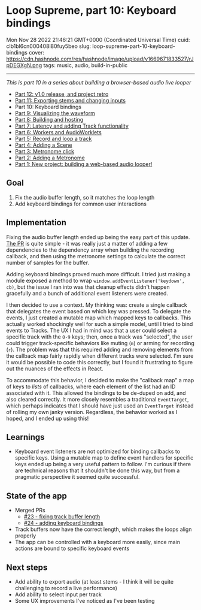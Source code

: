 # Loop Supreme, part 10: Keyboard bindings

Mon Nov 28 2022 21:46:21 GMT+0000 (Coordinated Universal Time)
cuid: clb1bl6cn000408l80fuy5beo
slug: loop-supreme-part-10-keyboard-bindings
cover: https://cdn.hashnode.com/res/hashnode/image/upload/v1669671833527/rJpDEGXgN.png
tags: music, audio, build-in-public

---

_This is part 10 in a series about building a browser-based audio live looper_

- [Part 12: v1.0 release, and project retro](https://ericyd.hashnode.dev/loop-supreme-part-12-v10-release-and-project-retro)
- [Part 11: Exporting stems and changing inputs](https://ericyd.hashnode.dev/loop-supreme-part-11-exporting-stems-and-changing-inputs)
- Part 10: Keyboard bindings
- [Part 9: Visualizing the waveform](https://ericyd.hashnode.dev/loop-supreme-part-9-visualizing-the-waveform)
- [Part 8: Building and hosting](https://ericyd.hashnode.dev/loop-supreme-part-8-building-and-hosting)
- [Part 7: Latency and adding Track functionality](https://ericyd.hashnode.dev/loop-supreme-part-7-latency-and-adding-track-functionality)
- [Part 6: Workers and AudioWorklets](https://ericyd.hashnode.dev/loop-supreme-part-6-workers-and-audioworklets)
- [Part 5: Record and loop a track](https://ericyd.hashnode.dev/loop-supreme-part-5-record-and-loop-a-track)
- [Part 4: Adding a Scene](https://ericyd.hashnode.dev/loop-supreme-part-4-adding-a-scene)
- [Part 3: Metronome click](https://ericyd.hashnode.dev/loop-supreme-part-3-metronome-click)
- [Part 2: Adding a Metronome](https://ericyd.hashnode.dev/loop-supreme-part-2-adding-a-metronome)
- [Part 1: New project: building a web-based audio looper!](https://ericyd.hashnode.dev/new-project-building-a-web-based-audio-looper)

## Goal

1. Fix the audio buffer length, so it matches the loop length
2. Add keyboard bindings for common user interactions

## Implementation

Fixing the audio buffer length ended up being the easy part of this update. [The PR](https://github.com/ericyd/loop-supreme/pull/23) is quite simple - it was really just a matter of adding a few dependencies to the dependency array when building the recording callback, and then using the metronome settings to calculate the correct number of samples for the buffer.

Adding keyboard bindings proved much more difficult. I tried just making a module exposed a method to wrap `window.addEventListener('keydown', cb)`, but the issue I ran into was that cleanup effects didn't happen gracefully and a bunch of additional event listeners were created.

I then decided to use a context. My thinking was: create a single callback that delegates the event based on which key was pressed. To delegate the events, I just created a mutable map which mapped keys to callbacks. This actually worked shockingly well for such a simple model, until I tried to bind events to Tracks. The UX I had in mind was that a user could select a specific track with the `0-9` keys; then, once a track was "selected", the user could trigger track-specific behaviors like muting (`m`) or arming for recording (`r`). The problem was that this required adding and removing elements from the callback map fairly rapidly when different tracks were selected. I'm sure it would be possible to code this correctly, but I found it frustrating to figure out the nuances of the effects in React.

To accommodate this behavior, I decided to make the "callback map" a map of keys to _lists_ of callbacks, where each element of the list had an ID associated with it. This allowed the bindings to be de-duped on add, and also cleared correctly. It more closely resembles a traditional `EventTarget`, which perhaps indicates that I should have just used an `EventTarget` instead of rolling my own janky version. Regardless, the behavior worked as I hoped, and I ended up using this!

## Learnings

- Keyboard event listeners are not optimized for binding callbacks to specific keys. Using a mutable map to define event handlers for specific keys ended up being a very useful pattern to follow. I'm curious if there are technical reasons that it shouldn't be done this way, but from a pragmatic perspective it seemed quite successful.

## State of the app

- Merged PRs
  - [#23 - fixing track buffer length](https://github.com/ericyd/loop-supreme/pull/23)
  - [#24 - adding keyboard bindings](https://github.com/ericyd/loop-supreme/pull/24)
- Track buffers now have the correct length, which makes the loops align properly
- The app can be controlled with a keyboard more easily, since main actions are bound to specific keyboard events

## Next steps

- Add ability to export audio (at least stems - I think it will be quite challenging to record a live performance)
- Add ability to select input per track
- Some UX improvements I've noticed as I've been testing
